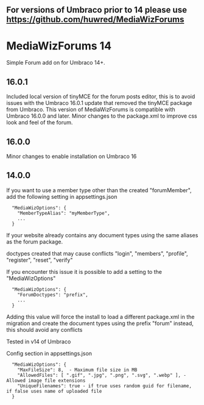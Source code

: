 ## For versions of Umbraco prior to 14 please use https://github.com/huwred/MediaWizForums ##

# MediaWizForums 14 #
Simple Forum add on for Umbraco 14+. 

## 16.0.1
Included local version of tinyMCE for the forum posts editor, this is to avoid issues with the Umbraco 16.0.1 update that removed the tinyMCE package from Umbraco.
This version of MediaWizForums is compatible with Umbraco 16.0.0 and later.
Minor changes to the package.xml to improve css look and feel of the forum.

## 16.0.0
Minor changes to enable installation on Umbraco 16

## 14.0.0 ##

If you want to use a member type other than the created "forumMember", add the following setting in appsettings.json
```
  "MediaWizOptions": {
    "MemberTypeAlias": "myMemberType",
    ...
  }
```

If your website already contains any document types using the same aliases as the forum package. 

doctypes created that may cause conflicts "login", "members", "profile", "register", "reset", "verify"

If you encounter this issue it is possible to add a setting to the "MediaWizOptions"

```
  "MediaWizOptions": {
    "ForumDoctypes": "prefix",
    ...
  }
```
Adding this value will force the install to load a different package.xml in the migration and create the document types using the prefix "forum" instead, this should avoid any conflicts

Tested in v14 of Umbraco


Config section in appsettings.json
```
  "MediaWizOptions": {
    "MaxFileSize": 8,  - Maximum file size in MB
    "AllowedFiles": [ ".gif", ".jpg", ".png", ".svg", ".webp" ], - Allowed image file extensions
    "UniqueFilenames": true - if true uses random guid for filename, if false uses name of uploaded file
  }
```

